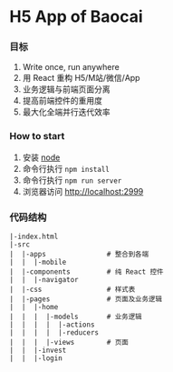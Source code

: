 H5 App of Baocai
================

### 目标
1.  Write once, run anywhere
1.  用 React 重构 H5/M站/微信/App
1.  业务逻辑与前端页面分离
1.  提高前端控件的重用度
1.  最大化全端并行迭代效率

### How to start
1.  安装 [node](https://nodejs.org)
1.  命令行执行 `npm install`
1.  命令行执行 `npm run server`
1.  浏览器访问 [http://localhost:2999](http://localhost:2999)

### 代码结构
```shell
|-index.html
|-src
|  |-apps               # 整合到各端
|  |  |-mobile
|  |-components         # 纯 React 控件
|  |  |-navigator
|  |-css                # 样式表
|  |-pages              # 页面及业务逻辑
|  |  |-home
|  |  |  |-models       # 业务逻辑
|  |  |  |  |-actions
|  |  |  |  |-reducers
|  |  |  |-views        # 页面
|  |  |-invest
|  |  |-login
```